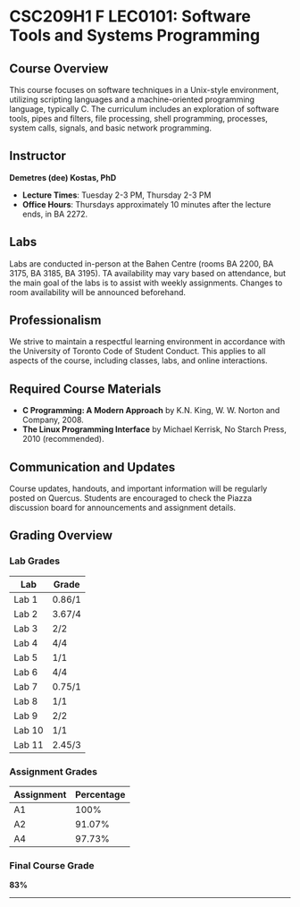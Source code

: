 # CSC209H1 F LEC0101: Software Tools and Systems Programming

## Course Overview
This course focuses on software techniques in a Unix-style environment, utilizing scripting languages and a machine-oriented programming language, typically C. The curriculum includes an exploration of software tools, pipes and filters, file processing, shell programming, processes, system calls, signals, and basic network programming.

## Instructor
**Demetres (dee) Kostas, PhD**
- **Lecture Times**: Tuesday 2-3 PM, Thursday 2-3 PM
- **Office Hours**: Thursdays approximately 10 minutes after the lecture ends, in BA 2272.

## Labs
Labs are conducted in-person at the Bahen Centre (rooms BA 2200, BA 3175, BA 3185, BA 3195). TA availability may vary based on attendance, but the main goal of the labs is to assist with weekly assignments. Changes to room availability will be announced beforehand.

## Professionalism
We strive to maintain a respectful learning environment in accordance with the University of Toronto Code of Student Conduct. This applies to all aspects of the course, including classes, labs, and online interactions.

## Required Course Materials
- **C Programming: A Modern Approach** by K.N. King, W. W. Norton and Company, 2008.
- **The Linux Programming Interface** by Michael Kerrisk, No Starch Press, 2010 (recommended).

## Communication and Updates
Course updates, handouts, and important information will be regularly posted on Quercus. Students are encouraged to check the Piazza discussion board for announcements and assignment details.

## Grading Overview

### Lab Grades
| Lab   | Grade   |
|-------|---------|
| Lab 1 | 0.86/1  |
| Lab 2 | 3.67/4  |
| Lab 3 | 2/2     |
| Lab 4 | 4/4     |
| Lab 5 | 1/1     |
| Lab 6 | 4/4     |
| Lab 7 | 0.75/1   |
| Lab 8 | 1/1     |
| Lab 9 | 2/2     |
| Lab 10| 1/1     |
| Lab 11| 2.45/3  |


### Assignment Grades
| Assignment | Percentage |
|------------|------------|
| A1         | 100%       |
| A2         | 91.07%     |
| A4         | 97.73%     |

### Final Course Grade
**83%**

---
